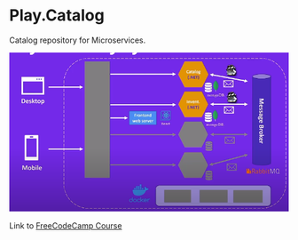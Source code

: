# Play.Catalog

 Catalog repository for Microservices.

![schema](./docs/micro.png)

 Link to [FreeCodeCamp Course](https://youtu.be/CqCDOosvZIk)
